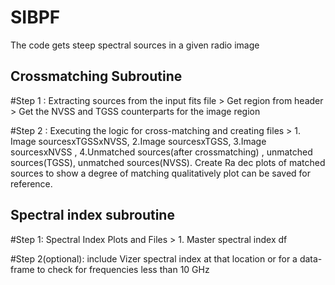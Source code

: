 # SIBPF
The code gets steep spectral sources in a given radio image 

## Crossmatching Subroutine ##

#Step 1 : Extracting sources from the input fits file > Get region from header > Get the NVSS and TGSS counterparts for the image region

#Step 2 : Executing the logic for cross-matching and creating files > 1. Image sourcesxTGSSxNVSS, 2.Image sourcesxTGSS, 3.Image sourcesxNVSS , 4.Unmatched sources(after crossmatching) , unmatched sources(TGSS), unmatched sources(NVSS). Create Ra dec plots of matched sources to show a degree of matching qualitatively plot can be saved for reference.

## Spectral index subroutine ##

#Step 1: Spectral Index Plots and Files > 1. Master spectral index df

#Step 2(optional): include Vizer spectral index at that location or for a data-frame to check for frequencies less than 10 GHz 
